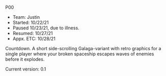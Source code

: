 P00

- Team: Justin
- Started: 10/22/21
- Paused 10/23/21, due to illness.
- Resumed: 10/27/21
- Appx. ETC: 10/28/21

Countdown. A short side-scrolling Galaga-variant with retro graphics for a single player where your broken spaceship escapes waves of enemies before it explodes.

Current version: 0.1